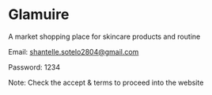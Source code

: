 # Glamuire
A market shopping place for skincare products and routine


Email: shantelle.sotelo2804@gmail.com

Password: 1234

Note: Check the accept & terms to proceed into the website
